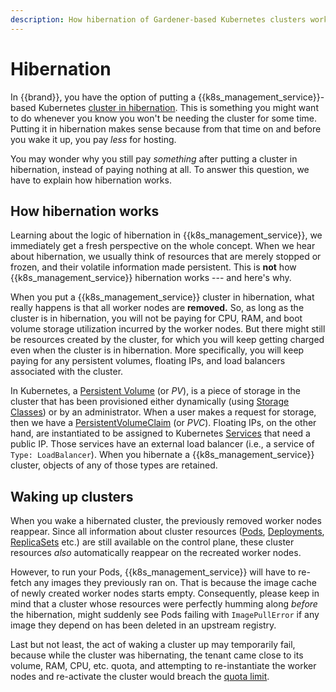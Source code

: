 ```yaml
---
description: How hibernation of Gardener-based Kubernetes clusters works
---
```


# Hibernation

In {{brand}}, you have the option of putting a {{k8s_management_service}}-based Kubernetes
[cluster in
hibernation](../../../howto/kubernetes/gardener/hibernate-shoot-cluster.md).
This is something you might want to do whenever you know you won't be
needing the cluster for some time. Putting it in hibernation makes sense
because from that time on and before you wake it up, you pay *less* for
hosting.

You may wonder why you still pay *something* after putting a cluster in
hibernation, instead of paying nothing at all. To answer this question,
we have to explain how hibernation works.

## How hibernation works

Learning about the logic of hibernation in {{k8s_management_service}}, we immediately get
a fresh perspective on the whole concept. When we hear about
hibernation, we usually think of resources that are merely stopped or
frozen, and their volatile information made persistent. This is **not**
how {{k8s_management_service}} hibernation works --- and here's why.

When you put a {{k8s_management_service}} cluster in hibernation, what really happens is
that all worker nodes are **removed.** So, as long as the cluster is in
hibernation, you will not be paying for CPU, RAM, and boot volume
storage utilization incurred by the worker nodes. But there might still
be resources created by the cluster, for which you will keep getting
charged even when the cluster is in hibernation. More specifically, you
will keep paying for any persistent volumes, floating IPs, and load
balancers associated with the cluster.

In Kubernetes, a
[Persistent Volume](https://kubernetes.io/docs/concepts/storage/persistent-volumes/)
(or *PV*), is a piece of storage in the cluster that has been
provisioned either dynamically (using [Storage
Classes](https://kubernetes.io/docs/concepts/storage/storage-classes))
or by an administrator. When a user makes a request for storage, then we
have a
[PersistentVolumeClaim](https://kubernetes.io/docs/concepts/storage/persistent-volumes/#persistentvolumeclaims)
(or *PVC*). Floating IPs, on the other hand, are instantiated to
be assigned to Kubernetes [Services](https://kubernetes.io/docs/concepts/services-networking/) that need a public IP. Those services
have an external load balancer (i.e., a service of `Type:
LoadBalancer`). When you hibernate a {{k8s_management_service}} cluster, objects of any of
those types are retained.

## Waking up clusters

When you wake a hibernated cluster, the previously removed worker
nodes reappear. Since all information about cluster resources
([Pods](https://kubernetes.io/docs/concepts/workloads/pods/),
[Deployments](https://kubernetes.io/docs/concepts/workloads/controllers/deployment/),
[ReplicaSets](https://kubernetes.io/docs/concepts/workloads/controllers/replicaset/)
etc.) are still available on the control plane, these cluster
resources *also* automatically reappear on the recreated worker nodes.

However, to run your Pods, {{k8s_management_service}} will have to re-fetch any
images they previously ran on. That is because the image cache of
newly created worker nodes starts empty. Consequently, please keep in
mind that a cluster whose resources were perfectly humming along
*before* the hibernation, might suddenly see Pods failing with
`ImagePullError` if any image they depend on has been deleted in an
upstream registry.

Last but not least, the act of waking a cluster up may temporarily fail,
because while the cluster was hibernating, the tenant came close to its
volume, RAM, CPU, etc. quota, and attempting to re-instantiate the
worker nodes and re-activate the cluster would breach the [quota
limit](/../../../reference/quotas/openstack).
